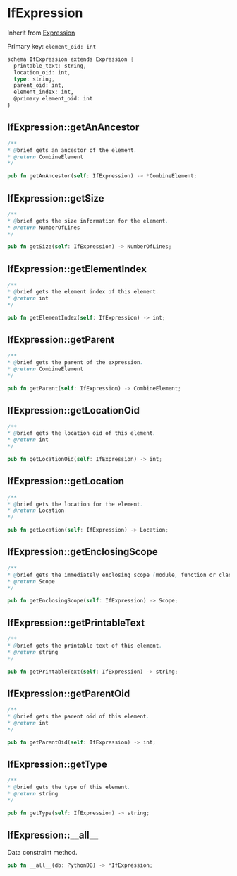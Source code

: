 # IfExpression

Inherit from [Expression](./Expression.md)

Primary key: `element_oid: int`

```rust
schema IfExpression extends Expression {
  printable_text: string,
  location_oid: int,
  type: string,
  parent_oid: int,
  element_index: int,
  @primary element_oid: int
}
```
## IfExpression::getAnAncestor

```java
/**
* @brief gets an ancestor of the element.
* @return CombineElement 
*/
```
```rust
pub fn getAnAncestor(self: IfExpression) -> *CombineElement;
```
## IfExpression::getSize

```java
/**
* @brief gets the size information for the element.
* @return NumberOfLines
*/
```
```rust
pub fn getSize(self: IfExpression) -> NumberOfLines;
```
## IfExpression::getElementIndex

```java
/**
* @brief gets the element index of this element.
* @return int
*/
```
```rust
pub fn getElementIndex(self: IfExpression) -> int;
```
## IfExpression::getParent

```java
/**
* @brief gets the parent of the expression.
* @return CombineElement 
*/
```
```rust
pub fn getParent(self: IfExpression) -> CombineElement;
```
## IfExpression::getLocationOid

```java
/**
* @brief gets the location oid of this element.
* @return int
*/
```
```rust
pub fn getLocationOid(self: IfExpression) -> int;
```
## IfExpression::getLocation

```java
/**
* @brief gets the location for the element.
* @return Location
*/
```
```rust
pub fn getLocation(self: IfExpression) -> Location;
```
## IfExpression::getEnclosingScope

```java
/**
* @brief gets the immediately enclosing scope (module, function or class) whose body contains this statement.
* @return Scope 
*/
```
```rust
pub fn getEnclosingScope(self: IfExpression) -> Scope;
```
## IfExpression::getPrintableText

```java
/**
* @brief gets the printable text of this element.
* @return string
*/
```
```rust
pub fn getPrintableText(self: IfExpression) -> string;
```
## IfExpression::getParentOid

```java
/**
* @brief gets the parent oid of this element.
* @return int
*/
```
```rust
pub fn getParentOid(self: IfExpression) -> int;
```
## IfExpression::getType

```java
/**
* @brief gets the type of this element.
* @return string
*/
```
```rust
pub fn getType(self: IfExpression) -> string;
```
## IfExpression::\_\_all\_\_

Data constraint method.

```rust
pub fn __all__(db: PythonDB) -> *IfExpression;
```
